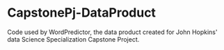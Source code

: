 # CapstonePj-DataProduct
Code used by WordPredictor, the data product created for John Hopkins' data Science Specialization Capstone Project.

